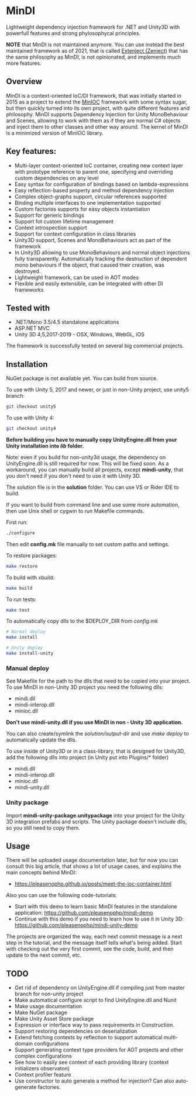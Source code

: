 # MinDI
Lightweight dependency injection framework for .NET and Unity3D with powerfull features and strong phylosophycal principles.

**NOTE** that MinDI is not maintained anymore. You can use instead the best maintained framework as of 2021, that is called [Extenject (Zenject)](https://github.com/svermeulen/Extenject) that has the same philosophy as MinDI, is not opinionated, and implements much more features.

## Overview

MinDI is a context-oriented IoC/DI framework, that was initially started in 2015 as a project to extend the [MinIOC](https://bitbucket.org/Baalrukh/minioc/wiki/Home) framework with some syntax sugar, but then quickly turned into its own project, with quite different features and philosophy. 
MinDI supports Dependency Injection for Unity MonoBehaviour and Scenes, allowing to work with them as if they are normal C# objects and inject them to other classes and other way around. 
The kernel of MinDI is a minimized version of MinIOC library.

## Key features:

* Multi-layer context-oriented IoC container, creating new context layer with prototype reference to parent one, specifying and overriding custom dependencies on any level
* Easy syntax for configuration of bindings based on lambda-expressions
* Easy reflection-based property and method dependency injection
* Complex object-graphs support, circular references supported
* Binding multiple interfaces to one implementation supported 
* Custom factories supports for easy objects instantiation
* Support for generic bindings
* Support fot custom lifetime management
* Context introspection support
* Support for context configuration in class libraries
* Unity3D support, Scenes and MonoBehaviours act as part of the framework
* In Unity3D allowing to use MonoBehaviours and normal object injections fully transparently. Automatically tracking the destruction of dependent mono behaviours if the object, that caused their creation, was destroyed.
* Lightweight framework, can be used in AOT modes
* Flexible and easily extensible, can be integrated with other DI frameworks 

## Tested with

* .NET/Mono 3.5/4.5 standalone applications
* ASP.NET MVC
* Unity 3D 4,5,2017-2019 - OSX, Windows, WebGL, iOS

The framework is successfully tested on several big commercial projects.

## Installation

NuGet package is not available yet. You can build from source.

To use with Unity 5, 2017 and newer, or just in non-Unity project, use unity5 branch: 
```bash
git checkout unity5
```

To use with Unity 4: 
```bash
git checkout unity4
```

**Before building you have to manually copy UnityEngine.dll from your Unity installation into *lib* folder.**

Note: even if you build for non-unity3d usage, the dependency on UnityEngine.dll is still required for now. This will be fixed soon.
As a workaround, you can manually build all projects, except **mindi-unity**, that you don't need if you don't need to use it with Unity 3D.

The solution file is in the **solution** folder. You can use VS or Rider IDE to build.

If you want to build from command line and use some more automation, then use Unix shell or cygwin to run Makefile commands.

First run:
```bash
./configure
```
Then edit **config.mk** file manually to set custom paths and settings.

To restore packages:
```bash
make restore
```

To build with xbuild: 
```bash
make build
```

To run tests: 
```bash
make test
```

To automatically copy dlls to the $DEPLOY\_DIR from *config.mk*
```bash
# Normal deploy
make install

# Unity deploy
make install-unity
```

### Manual deploy
See Makefile for the path to the dlls that need to be copied into your project.
To use MinDI in non-Unity 3D project you need the following dlls:
* mindi.dll
* mindi-interop.dll
* minioc.dll

**Don't use mindi-unity.dll if you use MinDI in non - Unity 3D application.**

You can also create/symlink the *solution/output-dir* and use *make deploy* to automatically update the dlls. 

To use inside of Unity3D or in a class-library, that is designed for Unity3D, add the following dlls into project (in Unity put into Plugins/\* folder)
* mindi.dll
* mindi-interop.dll
* minioc.dll
* mindi-unity.dll

### Unity package
Import **mindi-unity-package.unitypackage** into your project for the Unity 3D integration prefabs and scripts.
The Unity package doesn't include dlls, so you still need to copy them.

## Usage

There will be uploaded usage documentation later, but for now you can consult this big article, that shows a lot of usage cases, and explains the main concepts behind MinDI:

- https://pleasenophp.github.io/posts/meet-the-ioc-container.html

Also you can use the following code-tutorials:

- Start with this demo to learn basic MinDI features in the standalone application: https://github.com/pleasenophp/mindi-demo
- Continue with this demo if you need to learn how to use it in Unity 3D: https://github.com/pleasenophp/mindi-unity-demo

The projects are organized the way, each next commit message is a next step in the tutorial, and the message itself tells what's being added. Start with checking out the very first commit, see the code, build, and then update to the next commit, etc.

## TODO

* Get rid of dependency on UnityEngine.dll if compiling just from master branch for non-unity project
* Make automatical configure script to find UnityEngine.dll and Nunit
* Make usage documentation 
* Make NuGet package
* Make Unity Asset Store package
* Expression or interface way to pass requirements in Construction.
* Support restoring dependencies on deserialization
* Extend fetching contexts by reflection to support automatical multi-domain configurations
* Support generating context type providers for AOT projects and other complex configurations
* See how to easily see context of each providing library (context initializers observaton)
* Context profiler feature
* Use constructor to auto generate a method for injection? Can also auto-generate factories.

